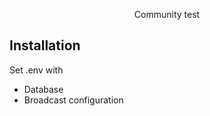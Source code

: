 <p align="center">Community test</p>


## Installation

Set .env with
- Database
- Broadcast configuration
